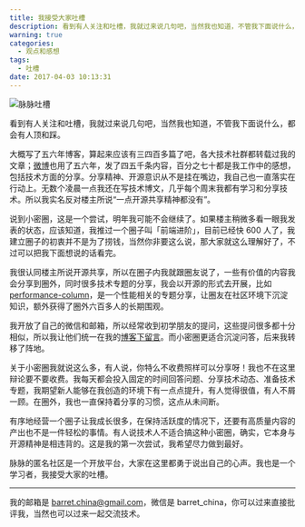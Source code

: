 ```yaml
---
title: 我接受大家吐槽
description: 看到有人关注和吐槽，我就过来说几句吧，当然我也知道，不管我下面说什么，都会有人赞和踩。
warning: true
categories:
  - 观点和感想
tags:
  - 吐槽
date: 2017-04-03 10:13:31
---
```


![脉脉吐槽](http://ww1.sinaimg.cn/large/6c0378f8gy1fe9a3wsyrvj20ku0fmwfw.jpg)

看到有人关注和吐槽，我就过来说几句吧，当然我也知道，不管我下面说什么，都会有人顶和踩。

<!--more-->

大概写了五六年博客，算起来应该有三四百多篇了吧，各大技术社群都转载过我的文章；[微博](http://weibo.com/173248656)也用了五六年，发了四五千条内容，百分之七十都是我工作中的感想，包括技术方面的分享。分享精神、开源意识从不是挂在嘴边，我自己也一直落实在行动上。无数个凌晨一点我还在写技术博文，几乎每个周末我都有学习和分享技术。所以我实名反对楼主所说“一点开源共享精神都没有”。

说到小密圈，这是一个尝试，明年我可能不会继续了。如果楼主稍微多看一眼我发表的状态，应该知道，我推过一个圈子叫「前端进阶」，目前已经快 600 人了，我建立圈子的初衷并不是为了捞钱，当然你非要这么说，那大家就这么理解好了，不过可以把我下面想说的话看完。

我很认同楼主所说开源共享，所以在圈子内我就跟圈友说了，一些有价值的内容我会分享到圈外，同时很多技术专题的分享，我会以开源的形式去开展，比如 [performance-column](https://github.com/barretlee/performance-column)，是一个性能相关的专题分享，让圈友在社区环境下沉淀知识，额外获得了圈外六百多人的长期围观。

我开放了自己的微信和邮箱，所以经常收到初学朋友的提问，这些提问很多都十分相似，所以我让他们统一在我的[博客下留言](http://www.barretlee.com/message/)。而小密圈更适合沉淀问答，后来我转移了阵地。

关于小密圈我就说这么多，有人说，你特么不收费照样可以分享呀！我也不在这里辩论要不要收费。我每天都会投入固定的时间回答问题、分享技术动态、准备技术专题，我期望新人能够在我创造的环境下有一点点提升，有人觉得很值，有人不屑一顾。在圈外，我也一直保持着分享的习惯，这点从未间断。

有序地经营一个圈子让我成长很多，在保持活跃度的情况下，还要有高质量内容的产出也不是一件轻松的事情。有人说技术人不适合搞这种小密圈，确实，它本身与开源精神是相违背的。这是我的第一次尝试，我希望尽力做到最好。

脉脉的匿名社区是一个开放平台，大家在这里都勇于说出自己的心声。我也是一个学习者，我接受大家的吐槽。

---

我的邮箱是 barret.china@gmail.com，微信是 barret_china，你可以过来直接批评我，当然也可以过来一起交流技术。
